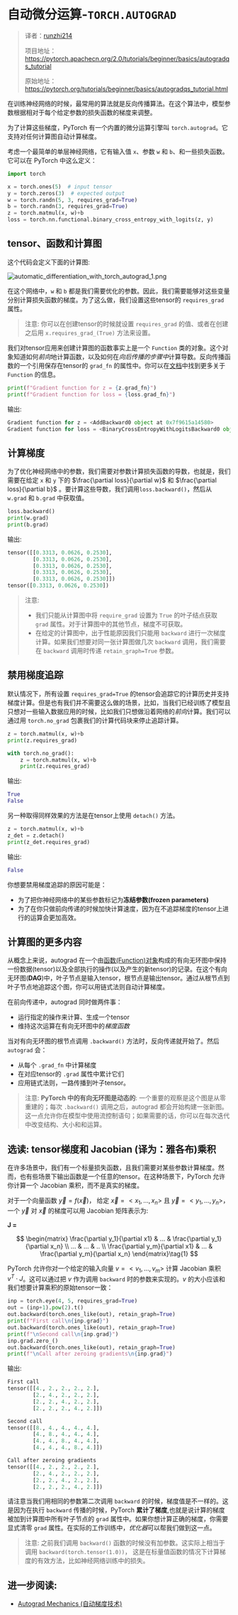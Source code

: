 # 自动微分运算-`TORCH.AUTOGRAD`

> 译者：[runzhi214](https://github.com/runzhi214)
>
> 项目地址：<https://pytorch.apachecn.org/2.0/tutorials/beginner/basics/autogradqs_tutorial>
>
> 原始地址：<https://pytorch.org/tutorials/beginner/basics/autogradqs_tutorial.html>

在训练神经网络的时候，最常用的算法就是反向传播算法。在这个算法中，模型参数根据相对于每个给定参数的损失函数的梯度来调整。

为了计算这些梯度，PyTorch 有一个内置的微分运算引擎叫 `torch.autograd`。它支持对任何计算图自动计算梯度。

考虑一个最简单的单层神经网络，它有输入值 `x`、参数 `w` 和 `b`、和一些损失函数。它可以在 PyTorch 中这么定义：

```py
import torch

x = torch.ones(5)  # input tensor
y = torch.zeros(3)  # expected output
w = torch.randn(5, 3, requires_grad=True)
b = torch.randn(3, requires_grad=True)
z = torch.matmul(x, w)+b
loss = torch.nn.functional.binary_cross_entropy_with_logits(z, y)
```

## tensor、函数和计算图

这个代码会定义下面的计算图:

![automatic_differentiation_with_torch_autograd_1.png](../../../img/automatic_differentiation_with_torch_autograd_1.png)

在这个网络中，`w` 和 `b` 都是我们需要优化的参数。因此，我们需要能够对这些变量分别计算损失函数的梯度。为了这么做，我们设置这些tensor的 `requires_grad` 属性。

> 注意:
> 你可以在创建tensor的时候就设置 `requires_grad` 的值、或者在创建之后用 `x.requires_grad_(True)` 方法来设置。

我们对tensor应用来创建计算图的函数事实上是一个 `Function` 类的对象。这个对象知道如何*前向*地计算函数，以及如何在*向后传播的步骤中*计算导数。反向传播函数的一个引用保存在tensor的 `grad_fn` 的属性中。你可以在[文档](https://pytorch.org/docs/stable/autograd.html#function)中找到更多关于 `Function` 的信息。

```py
print(f"Gradient function for z = {z.grad_fn}")
print(f"Gradient function for loss = {loss.grad_fn}")
```

输出:

```py
Gradient function for z = <AddBackward0 object at 0x7f9615a14580>
Gradient function for loss = <BinaryCrossEntropyWithLogitsBackward0 object at 0x7f9615a14bb0>
```

## 计算梯度

为了优化神经网络中的参数，我们需要对参数计算损失函数的导数，也就是，我们需要在给定 `x` 和 `y` 下的 $\frac{\partial loss}{\partial w}$ 和 $\frac{\partial loss}{\partial b}$ 。要计算这些导数，我们调用`loss.backward()`，然后从 `w.grad` 和 `b.grad` 中获取值。

```py
loss.backward()
print(w.grad)
print(b.grad)
```

输出:

```py
tensor([[0.3313, 0.0626, 0.2530],
        [0.3313, 0.0626, 0.2530],
        [0.3313, 0.0626, 0.2530],
        [0.3313, 0.0626, 0.2530],
        [0.3313, 0.0626, 0.2530]])
tensor([0.3313, 0.0626, 0.2530])
```

> 注意:
>
>* 我们只能从计算图中将 `require_grad` 设置为 `True` 的叶子结点获取 `grad` 属性。对于计算图中的其他节点，梯度不可获取。
>* 在给定的计算图中，出于性能原因我们只能用 `backward` 进行一次梯度计算。如果我们想要对同一张计算图做几次 `backward` 调用，我们需要在 `backward` 调用时传递 `retain_graph=True` 参数。

## 禁用梯度追踪

默认情况下，所有设置 `requires_grad=True` 的tensor会追踪它的计算历史并支持梯度计算。但是也有我们并不需要这么做的场景，比如，当我们已经训练了模型且只想对一些输入数据应用的时候，比如我们只想做沿着网络的*前向*计算。我们可以通过用 `torch.no_grad` 包裹我们的计算代码块来停止追踪计算。

```py
z = torch.matmul(x, w)+b
print(z.requires_grad)

with torch.no_grad():
    z = torch.matmul(x, w)+b
    print(z.requires_grad)
```

输出:

```py
True
False
```

另一种取得同样效果的方法是在tensor上使用 `detach()` 方法。

```py
z = torch.matmul(x, w)+b
z_det = z.detach()
print(z_det.requires_grad)
```

输出:

```py
False
```

你想要禁用梯度追踪的原因可能是：

- 为了把你神经网络中的某些参数标记为**冻结参数(frozen parameters)**
- 为了在你只做前向传递的时候加快计算速度，因为在不追踪梯度的tensor上进行的运算会更加高效。

## 计算图的更多内容

从概念上来说，autograd 在一个由[函数(Function)对象](https://pytorch.org/docs/stable/autograd.html#torch.autograd.Function)构成的有向无环图中保持一份数据(tensor)以及全部执行的操作(以及产生的新tensor)的记录。在这个有向无环图(**DAG**)中，叶子节点是输入tensor，根节点是输出tensor。通过从根节点到叶子节点地追踪这个图，你可以用链式法则自动计算梯度。

在前向传递中，autograd 同时做两件事：

- 运行指定的操作来计算、生成一个tensor
- 维持这次运算在有向无环图中的*梯度函数*

当对有向无环图的根节点调用 `.backward()` 方法时，反向传递就开始了。然后 `autograd` 会：

- 从每个 `.grad_fn` 中计算梯度
- 在对应tensor的 `.grad` 属性中累计它们
- 应用链式法则，一路传播到叶子tensor。

> 注意:
> **PyTorch 中的有向无环图是动态的**: 一个重要的观察是这个图是从零重建的；每次 `.backward()` 调用之后，autograd 都会开始构建一张新图。这一点允许你在模型中使用流控制语句；如果需要的话，你可以在每次迭代中改变结构、大小和和运算。

## 选读: tensor梯度和 Jacobian (译为：雅各布)乘积

在许多场景中，我们有一个标量损失函数，且我们需要对某些参数计算梯度。然而，也有些场景下输出函数是一个任意的tensor。在这种场景下，PyTorch 允许你计算一个 Jacobian 乘积，而不是真实的梯度。

对于一个向量函数 $\vec y = f(\vec x)$， 给定 $\vec x = < x_1,...,x_n >$ 且 $\vec y = < y_1,...,y_n >$， 一个 $\vec y$ 对 $\vec x$ 的梯度可以用 Jacobian 矩阵表示为:

**J =**

$$
  \begin{matrix}
  \frac{\partial y_1}{\partial x1} & ... & \frac{\partial y_1}{\partial x_n} \\
  ... & ... & .. \\
  \frac{\partial y_m}{\partial x1} & ... & \frac{\partial y_m}{\partial x_n}
  \end{matrix}\tag{1}
$$

PyTorch 允许你对一个给定的输入向量 $v = < v_1,...,v_m >$ 计算 Jacobian 乘积 $v^T \cdot J$。这可以通过把 $v$ 作为调用 `backward` 时的参数来实现的。$v$ 的大小应该和我们想要计算乘积的原始tensor一致：

```py
inp = torch.eye(4, 5, requires_grad=True)
out = (inp+1).pow(2).t()
out.backward(torch.ones_like(out), retain_graph=True)
print(f"First call\n{inp.grad}")
out.backward(torch.ones_like(out), retain_graph=True)
print(f"\nSecond call\n{inp.grad}")
inp.grad.zero_()
out.backward(torch.ones_like(out), retain_graph=True)
print(f"\nCall after zeroing gradients\n{inp.grad}")
```

输出:

```py
First call
tensor([[4., 2., 2., 2., 2.],
        [2., 4., 2., 2., 2.],
        [2., 2., 4., 2., 2.],
        [2., 2., 2., 4., 2.]])

Second call
tensor([[8., 4., 4., 4., 4.],
        [4., 8., 4., 4., 4.],
        [4., 4., 8., 4., 4.],
        [4., 4., 4., 8., 4.]])

Call after zeroing gradients
tensor([[4., 2., 2., 2., 2.],
        [2., 4., 2., 2., 2.],
        [2., 2., 4., 2., 2.],
        [2., 2., 2., 4., 2.]])
```

请注意当我们用相同的参数第二次调用 `backward` 的时候，梯度值是不一样的。这是因为在执行 `backward` 传播的时候，PyTorch **累计了梯度**,也就是说计算的梯度被加到计算图中所有叶子节点的 `grad` 属性中。如果你想计算正确的梯度，你需要显式清零 `grad` 属性。在实际的工作训练中，*优化器*可以帮我们做到这一点。

> 注意:
> 之前我们调用 `backward()` 函数的时候没有加参数。这实际上相当于调用 `backward(torch.tensor(1.0))`， 这是在标量值函数的情况下计算梯度的有效方法，比如神经网络训练中的损失。

## 进一步阅读:

* [Autograd Mechanics (自动梯度技术)](https://pytorch.org/docs/stable/notes/autograd.html)
